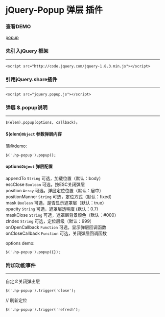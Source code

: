 # jQuery-Popup 弹层 插件

### 查看DEMO
[popup](http://nevergiveup-j.github.io/hp/popup/)

### 先引入jQuery 框架
-----------------------

    <script src="http://code.jquery.com/jquery-1.8.3.min.js"></script>

### 引用jQuery.share插件
-----------------------

    <script src="jquery.popup.js"></script>
    
### 弹层 $.popup说明
-----------------------

    $(elem).popup(options, callback);
    
#### $(elem)<code>Object</code> 参数弹层内容

简单demo:<br />
    
    $('.hp-popup').popup();
    
#### options<code>Object</code> 弹层配置
appendTo <code>String</code> 可选，加载位置（默认：body）<br />
escClose <code>Boolean</code> 可选，按ESC关闭弹层 <br />
position <code>Array</code> 可选，弹层定位位置（默认：居中）<br />
positionManner <code>String</code> 可选，定位方式（默认：fixed） <br />
mask <code>Boolean</code> 可选，是否显示遮罩层（默认：true） <br />
opacity <code>String</code> 可选，遮罩层透明度 (默认：0.7)<br />
maskClose <code>String</code> 可选，遮罩层背景颜色（默认：#000） <br />
zIndex <code>String</code> 可选，定位层级（默认：999） <br />
onOpenCallback <code>Function</code> 可选，显示弹层回调函数 <br />
onCloseCallback <code>Function</code> 可选，关闭弹层回调函数 <br /> 


options demo:<br />

    $('.hp-popup').popup({});
    
### 附加功能事件
-----------------------
自定义关闭弹出层

    $('.hp-popup').trigger('close');
    
// 刷新定位

    $('.hp-popup').trigger('refresh');
